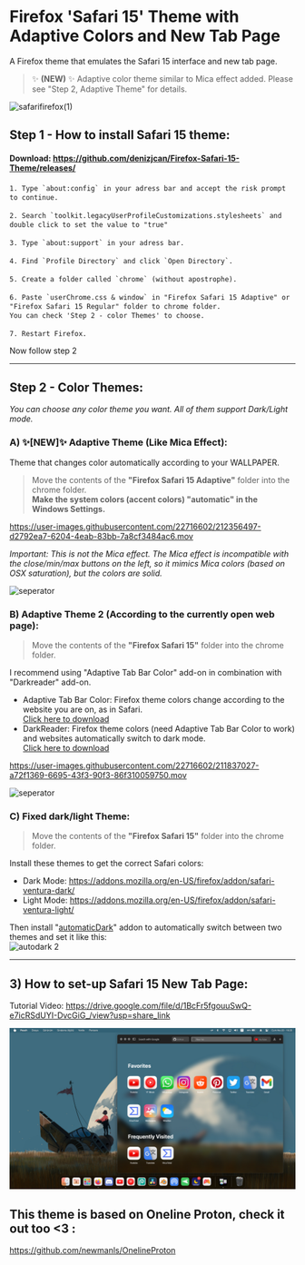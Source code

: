 #  Firefox 'Safari 15' Theme with Adaptive Colors and New Tab Page
A Firefox theme that emulates the Safari 15 interface and new tab page.
> ✨ **(NEW)** ✨ Adaptive color theme similar to Mica effect added. Please see "Step 2, Adaptive Theme" for details.

![safarifirefox(1)](https://user-images.githubusercontent.com/22716602/211835963-e39fee2f-3bda-4bc5-9e27-b54534350edc.png)
## Step 1 - How to install Safari 15 theme:

#### Download: https://github.com/denizjcan/Firefox-Safari-15-Theme/releases/

	1. Type `about:config` in your adress bar and accept the risk prompt to continue.
	 	
	2. Search `toolkit.legacyUserProfileCustomizations.stylesheets` and double click to set the value to "true"
	
	3. Type `about:support` in your adress bar.
	
	4. Find `Profile Directory` and click `Open Directory`.
	
	5. Create a folder called `chrome` (without apostrophe).

	6. Paste `userChrome.css & window` in "Firefox Safari 15 Adaptive" or "Firefox Safari 15 Regular" folder to chrome folder.
	You can check 'Step 2 - color Themes' to choose.
	
	7. Restart Firefox.
	
Now follow step 2
___
## Step 2 - Color Themes:
*You can choose any color theme you want. All of them support Dark/Light mode.*

### A) ✨[NEW]✨ Adaptive Theme (Like Mica Effect):
Theme that changes color automatically according to your WALLPAPER.
> Move the contents of the **"Firefox Safari 15 Adaptive"** folder into the chrome folder.  
**Make the system colors (accent colors) "automatic" in the Windows Settings.**

https://user-images.githubusercontent.com/22716602/212356497-d2792ea7-6204-4eab-83bb-7a8cf3484ac6.mov

*Important: This is not the Mica effect. The Mica effect is incompatible with the close/min/max buttons on the left, so it mimics Mica colors (based on OSX saturation), but the colors are solid.*  

![seperator](https://user-images.githubusercontent.com/22716602/212359084-45bb668a-9ee1-4d9e-8f00-739a9701d36b.svg)
### B) Adaptive Theme 2 (According to the currently open web page):
> Move the contents of the **"Firefox Safari 15"** folder into the chrome folder.  

I recommend using "Adaptive Tab Bar Color" add-on in combination with "Darkreader" add-on.

- Adaptive Tab Bar Color: Firefox theme colors change according to the website you are on, as in Safari.  
[Click here to download](https://addons.mozilla.org/tr/firefox/addon/adaptive-tab-bar-color/?utm_source=addons.mozilla.org&utm_medium=referral&utm_content=search)
- DarkReader: Firefox theme colors (need Adaptive Tab Bar Color to work) and websites automatically switch to dark mode.  
[Click here to download](https://addons.mozilla.org/tr/firefox/addon/darkreader/?utm_source=addons.mozilla.org&utm_medium=referral&utm_content=search) 

https://user-images.githubusercontent.com/22716602/211837027-a72f1369-6695-43f3-90f3-86f310059750.mov

![seperator](https://user-images.githubusercontent.com/22716602/212359084-45bb668a-9ee1-4d9e-8f00-739a9701d36b.svg)
### C) Fixed dark/light Theme:
> Move the contents of the **"Firefox Safari 15"** folder into the chrome folder.  

Install these themes to get the correct Safari colors:

- Dark Mode: https://addons.mozilla.org/en-US/firefox/addon/safari-ventura-dark/
- Light Mode: https://addons.mozilla.org/en-US/firefox/addon/safari-ventura-light/

Then install "[automaticDark](https://addons.mozilla.org/tr/firefox/addon/automatic-dark/?utm_source=addons.mozilla.org&utm_medium=referral&utm_content=search)" addon to automatically switch between two themes and set it like this:  
![autodark 2](https://user-images.githubusercontent.com/22716602/211827397-96150fda-bf33-4259-89e9-46d21a88e74b.png)

___

## 3) How to set-up Safari 15 New Tab Page:

Tutorial Video:
https://drive.google.com/file/d/1BcFr5fgouuSwQ-e7icRSdUYI-DvcGiG_/view?usp=share_link

<picture>
  <img src="https://github.com/denizjcan/Firefox-Safari-15-Theme/blob/main/Resources/theme.png?raw=true">
</picture>
	


## This theme is based on Oneline Proton, check it out too <3 :
https://github.com/newmanls/OnelineProton
